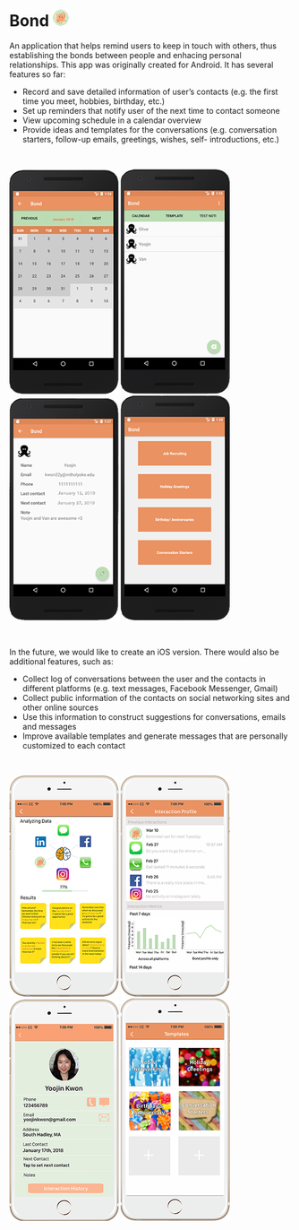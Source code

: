 # Bond ![logo](misc/Bond%20Logo%202.png)

An application that helps remind users to keep in touch with others, thus establishing the bonds between people and enhacing personal relationships. This app was originally created for Android. It has several features so far:
- Record and save detailed information of user’s contacts (e.g. the first time you meet, hobbies, birthday, etc.)
- Set up reminders that notify user of the next time to contact someone
- View upcoming schedule in a calendar overview
- Provide ideas and templates for the conversations (e.g. conversation starters, follow-up emails, greetings, wishes, self- introductions, etc.)
<br>

![](misc/Bond%20Calendar.png) ![](misc/Bond%20Contact%20List.png) ![](misc/Bond%20Contact.png) ![](misc/Bond%20Template%20Menu.png) 

<br>

In the future, we would like to create an iOS version. There would also be additional features, such as:
- Collect log of conversations between the user and the contacts in different platforms (e.g. text messages, Facebook Messenger, Gmail)
- Collect public information of the contacts on social networking sites and other online sources
- Use this information to construct suggestions for conversations, emails and messages
- Improve available templates and generate messages that are personally customized to each contact

<br>

![](misc/Bond%20Artificial%20Intelligence.png) ![](misc/Bond%20Profile%20iPhone.png) ![](misc/Bond%20Contact%20iPhone.png) ![](misc/Bond%20Template%20Menu%20iPhone%202.png)
<br>


